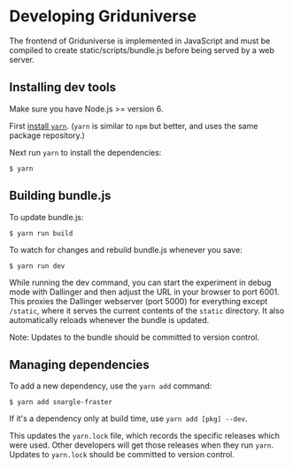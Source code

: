# Developing Griduniverse

The frontend of Griduniverse is implemented in JavaScript
and must be compiled to create static/scripts/bundle.js
before being served by a web server.

## Installing dev tools

Make sure you have Node.js >= version 6.

First [install `yarn`](https://yarnpkg.com/en/docs/install).
(`yarn` is similar to `npm` but better,
and uses the same package repository.)

Next run `yarn` to install the dependencies:

    $ yarn

## Building bundle.js

To update bundle.js:

    $ yarn run build

To watch for changes and rebuild bundle.js whenever you save:

    $ yarn run dev

While running the dev command, you can start the experiment in debug mode
with Dallinger and then adjust the URL in your browser to port 6001.
This proxies the Dallinger webserver (port 5000) for everything except `/static`,
where it serves the current contents of the `static` directory.
It also automatically reloads whenever the bundle is updated.

Note: Updates to the bundle should be committed to version control.

## Managing dependencies

To add a new dependency, use the `yarn add` command:

    $ yarn add snargle-fraster

If it's a dependency only at build time, use `yarn add [pkg] --dev`.

This updates the `yarn.lock` file, which records the specific
releases which were used. Other developers will get those
releases when they run `yarn`. Updates to `yarn.lock`
should be committed to version control.
